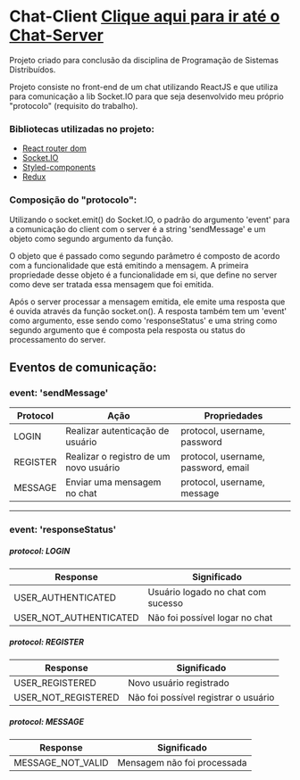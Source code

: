 # Chat-Client [Clique aqui para ir até o Chat-Server](https://github.com/JosueCardoso/Chat-Server-Back)

Projeto criado para conclusão da disciplina de Programação de Sistemas Distribuídos. 

Projeto consiste no front-end de um chat utilizando ReactJS e que utiliza para comunicação a lib Socket.IO para que seja desenvolvido meu próprio "protocolo" (requisito do trabalho).

### Bibliotecas utilizadas no projeto:
- [React router dom](https://reactrouter.com/)
- [Socket.IO](https://socket.io/)
- [Styled-components](https://styled-components.com/)
- [Redux](https://redux.js.org/)

### Composição do "protocolo":

Utilizando o socket.emit() do Socket.IO, o padrão do argumento 'event' para a comunicação do client com o server é a string 'sendMessage' e um objeto como segundo argumento da função.

O objeto que é passado como segundo parâmetro é composto de acordo com a funcionalidade que está emitindo a mensagem. A primeira propriedade desse objeto é a funcionalidade em si, que define no server como deve ser tratada essa mensagem que foi emitida.

Após o server processar a mensagem emitida, ele emite uma resposta que é ouvida através da função socket.on(). A resposta também tem um 'event' como argumento, esse sendo como 'responseStatus' e uma string como segundo argumento que é composta pela resposta ou status do processamento do server.

## Eventos de comunicação:

### event: 'sendMessage'

|Protocol | Ação | Propriedades |
|---------|------|--------------|
|LOGIN | Realizar autenticação de usuário | protocol, username, password
|REGISTER | Realizar o registro de um novo usuário | protocol, username, password, email
|MESSAGE | Enviar uma mensagem no chat | protocol, username, message

---------------------------------------------------------------------------------------

### event: 'responseStatus'

##### protocol: LOGIN

|Response | Significado|
|---------|------------|
|USER_AUTHENTICATED | Usuário logado no chat com sucesso|
|USER_NOT_AUTHENTICATED | Não foi possível logar no chat|

##### protocol: REGISTER

|Response | Significado|
|---------|------------|
|USER_REGISTERED | Novo usuário registrado|
|USER_NOT_REGISTERED | Não foi possível registrar o usuário|

##### protocol: MESSAGE

|Response | Significado|
|---------|------------|
|MESSAGE_NOT_VALID | Mensagem não foi processada|
